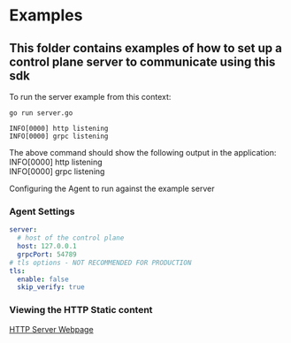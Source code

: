 # Examples

## This folder contains examples of how to set up a control plane server to communicate using this sdk

To run the server example from this context:
```
go run server.go

INFO[0000] http listening                    
INFO[0000] grpc listening
```

The above command should show the following output in the application:
INFO[0000] http listening                       
INFO[0000] grpc listening    

Configuring the Agent to run against the example server
### Agent Settings
```yaml
server:
  # host of the control plane
  host: 127.0.0.1
  grpcPort: 54789
# tls options - NOT RECOMMENDED FOR PRODUCTION
tls:
  enable: false
  skip_verify: true
```

### Viewing the HTTP Static content
[HTTP Server Webpage](http://localhost:54790/)

